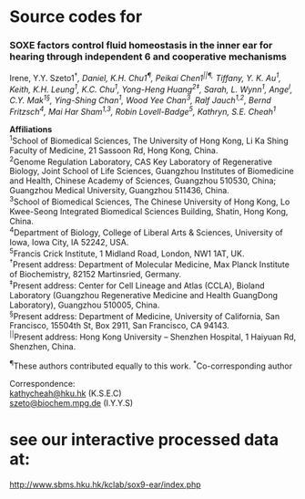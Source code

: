 # Source codes for

<h3>SOXE factors control fluid homeostasis in the inner ear for hearing through independent
6 and cooperative mechanisms</h3>

Irene, Y.Y. Szeto1<sup>†*</sup>, Daniel, K.H. Chu1<sup>¶</sup>, Peikai Chen1<sup>||¶,</sup> Tiffany, Y. K. Au<sup>1</sup>, Keith, K.H. Leung<sup>1</sup>, K.C. Chu<sup>1</sup>, Yong-Heng Huang<sup>2‡</sup>, Sarah, L. Wynn<sup>1</sup>, Ange<sup>l</sup>, C.Y. Mak<sup>1§</sup>, Ying-Shing Chan<sup>1</sup>, Wood Yee Chan<sup>3</sup>, Ralf Jauch<sup>1,2</sup>, Bernd Fritzsch<sup>4</sup>, Mai Har Sham<sup>1,3</sup>, Robin Lovell-Badge<sup>5</sup>, Kathryn, S.E. Cheah<sup>1*</sup>

<b>Affiliations</b><br>
<sup>1</sup>School of Biomedical Sciences, The University of Hong Kong, Li Ka Shing Faculty of Medicine, 21 Sassoon Rd, Hong Kong, China.<br>
<sup>2</sup>Genome Regulation Laboratory, CAS Key Laboratory of Regenerative Biology, Joint School of Life Sciences, Guangzhou Institutes of Biomedicine and Health, Chinese Academy of Sciences, Guangzhou 510530, China; Guangzhou Medical University, Guangzhou 511436, China.<br>
<sup>3</sup>School of Biomedical Sciences, The Chinese University of Hong Kong, Lo Kwee-Seong Integrated Biomedical Sciences Building, Shatin, Hong Kong, China.<br>
<sup>4</sup>Department of Biology, College of Liberal Arts & Sciences, University of Iowa, Iowa City, IA 52242, USA.<br>
<sup>5</sup>Francis Crick Institute, 1 Midland Road, London, NW1 1AT, UK. <br>
<sup>†</sup>Present address: Department of Molecular Medicine, Max Planck Institute of Biochemistry, 82152 Martinsried, Germany.<br>
<sup>‡</sup>Present address: Center for Cell Lineage and Atlas (CCLA), Bioland Laboratory (Guangzhou Regenerative Medicine and Health GuangDong Laboratory), Guangzhou 510005, China.<br>
<sup>§</sup>Present address: Department of Medicine, University of California, San Francisco, 15504th St, Box 2911, San Francisco, CA 94143.<br>
<sup>||</sup>Present address: Hong Kong University – Shenzhen Hospital, 1 Haiyuan Rd, Shenzhen, China.<br>

<sup>¶</sup>These authors contributed equally to this work.
<sup>*</sup>Co-corresponding author

Correspondence:<br>
kathycheah@hku.hk (K.S.E.C)<br>
szeto@biochem.mpg.de (I.Y.Y.S)

# see our interactive processed data at:
http://www.sbms.hku.hk/kclab/sox9-ear/index.php
